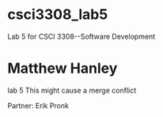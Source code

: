 # csci3308_lab5
Lab 5 for CSCI 3308--Software Development
# Matthew Hanley
lab 5
This might cause a merge conflict

Partner: Erik Pronk

